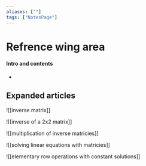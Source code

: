 ```yaml
---
aliases: [""]
tags: ["NotesPage"]
---
```


# Refrence wing area

#### Intro and contents
- 


## Expanded articles
![[inverse matrix]]

![[inverse of a 2x2 matrix]]

![[multiplication of inverse matricies]]

![[solving linear equations with matricies]]

![[elementary row operations with constant solutions]]